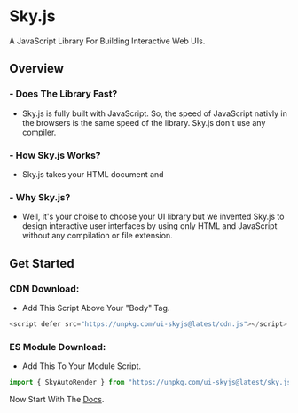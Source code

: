 # Sky.js
A JavaScript Library For Building Interactive Web UIs.

## Overview

### - Does The Library Fast?
- Sky.js is fully built with JavaScript. So, the speed of JavaScript nativly in the browsers is the same speed of the library.
Sky.js don't use any compiler.

### - How Sky.js Works?
- Sky.js takes your HTML document and 

### - Why Sky.js?
- Well, it's your choise to choose your UI library but we invented Sky.js to design interactive user interfaces by using only HTML and JavaScript without any compilation or file extension.

## Get Started

### CDN Download:
- Add This Script Above Your "Body" Tag.
```js
<script defer src="https://unpkg.com/ui-skyjs@latest/cdn.js"></script>
```

### ES Module Download:
- Add This To Your Module Script.
```js
import { SkyAutoRender } from "https://unpkg.com/ui-skyjs@latest/sky.js"
```
Now Start With The [Docs](https://github.com/jehaad1/Sky.js/main/Docs.md).
